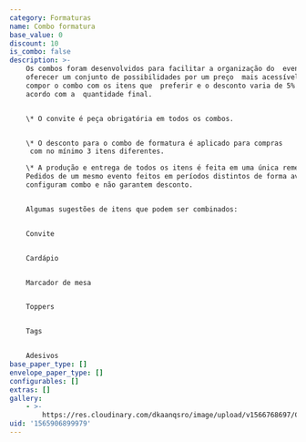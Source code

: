 ```yaml
---
category: Formaturas
name: Combo formatura
base_value: 0
discount: 10
is_combo: false
description: >-
    Os combos foram desenvolvidos para facilitar a organização do  evento e
    oferecer um conjunto de possibilidades por um preço  mais acessível. Você pode
    compor o combo com os itens que  preferir e o desconto varia de 5% a 10% de
    acordo com a  quantidade final.


    \* O convite é peça obrigatória em todos os combos.


    \* O desconto para o combo de formatura é aplicado para compras
     com no mínimo 3 itens diferentes.

    \* A produção e entrega de todos os itens é feita em uma única remessa.
    Pedidos de um mesmo evento feitos em períodos distintos de forma avulsa não
    configuram combo e não garantem desconto.


    Algumas sugestões de itens que podem ser combinados:


    Convite


    Cardápio


    Marcador de mesa


    Toppers


    Tags


    Adesivos
base_paper_type: []
envelope_paper_type: []
configurables: []
extras: []
gallery:
    - >-
        https://res.cloudinary.com/dkaanqsro/image/upload/v1566768697/Combo_formatura_wfe1do.jpg
uid: '1565906899979'
---
```

